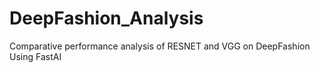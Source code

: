 # DeepFashion_Analysis
Comparative performance analysis of RESNET and VGG on DeepFashion Using FastAI
